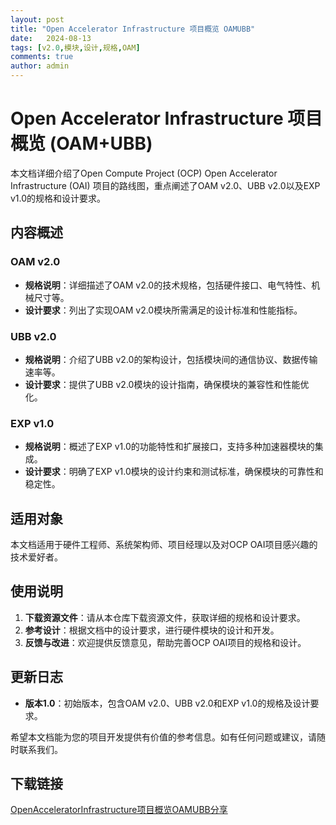 ```yaml
---
layout: post
title: "Open Accelerator Infrastructure 项目概览 OAMUBB"
date:   2024-08-13
tags: [v2.0,模块,设计,规格,OAM]
comments: true
author: admin
---
```

# Open Accelerator Infrastructure 项目概览 (OAM+UBB)

本文档详细介绍了Open Compute Project (OCP) Open Accelerator Infrastructure (OAI) 项目的路线图，重点阐述了OAM v2.0、UBB v2.0以及EXP v1.0的规格和设计要求。

## 内容概述

### OAM v2.0
- **规格说明**：详细描述了OAM v2.0的技术规格，包括硬件接口、电气特性、机械尺寸等。
- **设计要求**：列出了实现OAM v2.0模块所需满足的设计标准和性能指标。

### UBB v2.0
- **规格说明**：介绍了UBB v2.0的架构设计，包括模块间的通信协议、数据传输速率等。
- **设计要求**：提供了UBB v2.0模块的设计指南，确保模块的兼容性和性能优化。

### EXP v1.0
- **规格说明**：概述了EXP v1.0的功能特性和扩展接口，支持多种加速器模块的集成。
- **设计要求**：明确了EXP v1.0模块的设计约束和测试标准，确保模块的可靠性和稳定性。

## 适用对象

本文档适用于硬件工程师、系统架构师、项目经理以及对OCP OAI项目感兴趣的技术爱好者。

## 使用说明

1. **下载资源文件**：请从本仓库下载资源文件，获取详细的规格和设计要求。
2. **参考设计**：根据文档中的设计要求，进行硬件模块的设计和开发。
3. **反馈与改进**：欢迎提供反馈意见，帮助完善OCP OAI项目的规格和设计。

## 更新日志

- **版本1.0**：初始版本，包含OAM v2.0、UBB v2.0和EXP v1.0的规格及设计要求。

希望本文档能为您的项目开发提供有价值的参考信息。如有任何问题或建议，请随时联系我们。

## 下载链接

[OpenAcceleratorInfrastructure项目概览OAMUBB分享](https://pan.quark.cn/s/a8de304ef89e)